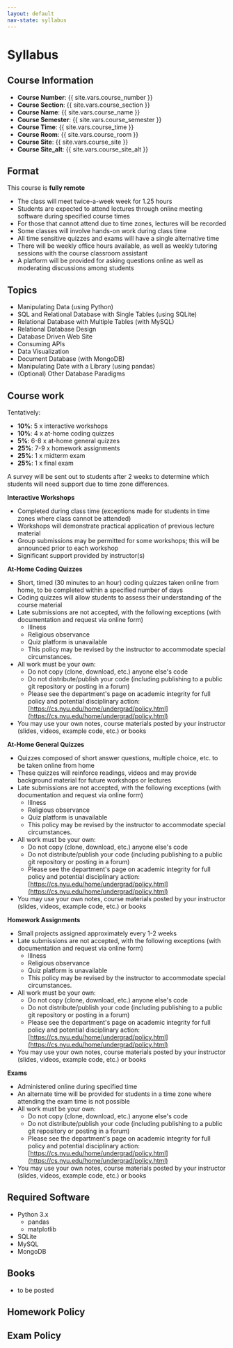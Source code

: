 ```yaml
---
layout: default
nav-state: syllabus
---
```



Syllabus
=====

Course Information
-----

* __Course Number__: {{ site.vars.course_number }}
* __Course Section__: {{ site.vars.course_section }}
* __Course Name__: {{ site.vars.course_name }}
* __Course Semester__: {{ site.vars.course_semester }}
* __Course Time__: {{ site.vars.course_time }}
* __Course Room__: {{ site.vars.course_room }}
* __Course Site__: {{ site.vars.course_site }}
* __Course Site_alt__: {{ site.vars.course_site_alt }}

Format
-----

This course is __fully remote__

* The class will meet twice-a-week week for 1.25 hours
* Students are expected to attend lectures through online meeting software during specified course times
* For those that cannot attend due to time zones, lectures will be recorded 
* Some classes will involve hands-on work during class time
* All time sensitive quizzes and exams will have a single alternative time 
* There will be weekly office hours available, as well as weekly tutoring sessions with the course classroom assistant
* A platform will be provided for asking questions online as well as moderating discussions among students


Topics
-----

* Manipulating Data (using Python)
* SQL and Relational Database with Single Tables (using SQLite) 
* Relational Database with Multiple Tables (with MySQL)
* Relational Database Design
* Database Driven Web Site
* Consuming APIs
* Data Visualization
* Document Database (with MongoDB)
* Manipulating Date with a Library (using pandas)
* (Optional) Other Database Paradigms

Course work
-----

Tentatively:

* __10%__: 5 x interactive workshops
* __10%__: 4 x at-home coding quizzes
* __5%__: 6-8 x at-home general quizzes
* __25%__: 7-9 x homework assignments
* __25%__: 1 x midterm exam
* __25%__: 1 x final exam

A survey will be sent out to students after 2 weeks to determine which students will need support due to time zone differences.

__Interactive Workshops__

* Completed during class time (exceptions made for students in time zones where class cannot be attended)
* Workshops will demonstrate practical application of previous lecture material
* Group submissions may be permitted for some workshops; this will be announced prior to each workshop
* Significant support provided by instructor(s)


__At-Home Coding Quizzes__

* Short, timed (30 minutes to an hour) coding quizzes taken online from home, to be completed within a specified number of days
* Coding quizzes will allow students to assess their understanding of the course material
* Late submissions are not accepted, with the following exceptions (with documentation and request via online form)
	* Illness
	* Religious observance
	* Quiz platform is unavailable
	* This policy may be revised by the instructor to accommodate special circumstances.
* All work must be your own:
	* Do not copy (clone, download, etc.) anyone else's code
	* Do not distribute/publish your code (including publishing to a public git repository or posting in a forum)
	* Please see the department's page on academic integrity for full policy and potential disciplinary action: [https://cs.nyu.edu/home/undergrad/policy.html](https://cs.nyu.edu/home/undergrad/policy.html)
* You may use your own notes, course materials posted by your instructor (slides, videos, example code, etc.) or books

__At-Home General Quizzes__

* Quizzes composed of short answer questions, multiple choice, etc. to be taken online from home
* These quizzes will reinforce readings, videos and may provide background material for future workshops or lectures
* Late submissions are not accepted, with the following exceptions (with documentation and request via online form)
	* Illness
	* Religious observance
	* Quiz platform is unavailable
	* This policy may be revised by the instructor to accommodate special circumstances.
* All work must be your own:
	* Do not copy (clone, download, etc.) anyone else's code
	* Do not distribute/publish your code (including publishing to a public git repository or posting in a forum)
	* Please see the department's page on academic integrity for full policy and potential disciplinary action: [https://cs.nyu.edu/home/undergrad/policy.html](https://cs.nyu.edu/home/undergrad/policy.html)
* You may use your own notes, course materials posted by your instructor (slides, videos, example code, etc.) or books

__Homework Assignments__

* Small projects assigned approximately every 1-2 weeks
* Late submissions are not accepted, with the following exceptions (with documentation and request via online form)
	* Illness
	* Religious observance
	* Quiz platform is unavailable
	* This policy may be revised by the instructor to accommodate special circumstances.
* All work must be your own:
	* Do not copy (clone, download, etc.) anyone else's code
	* Do not distribute/publish your code (including publishing to a public git repository or posting in a forum)
	* Please see the department's page on academic integrity for full policy and potential disciplinary action: [https://cs.nyu.edu/home/undergrad/policy.html](https://cs.nyu.edu/home/undergrad/policy.html)
* You may use your own notes, course materials posted by your instructor (slides, videos, example code, etc.) or books

__Exams__

* Administered online during specified time
* An alternate time will be provided for students in a time zone where attending the exam time is not possible
* All work must be your own:
	* Do not copy (clone, download, etc.) anyone else's code
	* Do not distribute/publish your code (including publishing to a public git repository or posting in a forum)
	* Please see the department's page on academic integrity for full policy and potential disciplinary action: [https://cs.nyu.edu/home/undergrad/policy.html](https://cs.nyu.edu/home/undergrad/policy.html)
* You may use your own notes, course materials posted by your instructor (slides, videos, example code, etc.) or books

Required Software
-----

* Python 3.x
	* pandas
	* matplotlib
* SQLite
* MySQL
* MongoDB

Books
-----

* to be posted

Homework Policy
-----

Exam Policy
-----

<!--

* Using Python to prepare datafiles; explorations of "data in the wild"
* Using Python for data anlysis.
* Introduction to data visualization; using Python to build charts and graphs.
* Introduction to SQL with SQLite
* Relational database Design
* Server-side SQL: We will use MySQL in class and also discuss Oracle and PostGreSQL
* NoSQL: Introduction to MongoDB
* Discussion of other database paradigms such as Graph databases [Time-permitting]




1. intro
2. python + data cleansing  x 3
3. sqlite + single table x 3
4. python with SQLite
5. design x 4
6. mysql / multiple table x 4
7. database management
8. mongodb x 2
9. viz 
10. pandas
11. optional x 2
12. review x 2

1. intro
2. spreadsheets
3. python + data cleansing  x 2
4. sqlite / sql single table x 3
5. next gen db
6. mongodb x 3
7. web / server side x 2
8. mysql / multiple tables x 2
9. html review
10. pandas x 2
11. viz 
12. apis
13. optional x 2
14. review x 2
-->
